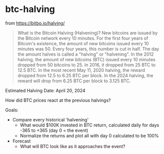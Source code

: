 # btc-halving
from https://bitbo.io/halving/
>What is the Bitcoin Halving (Halvening)?
New bitcoins are issued by the Bitcoin network every 10 minutes.
For the first four years of Bitcoin's existence, the amount of new bitcoins issued every 10 minutes was 50. Every four years, this number is cut in half. The day the amount halves is called a "halving" or "halvening".
In the 2012 halving, the amount of new bitcoins (BTC) issued every 10 minutes dropped from 50 bitcoins to 25.
In 2016, it dropped from 25 BTC to 12.5 BTC.
In the most recent May 11, 2020 halving, the reward dropped from 12.5 to 6.25 BTC per block.
In the 2024 halving, the reward will drop from 6.25 BTC per block to 3.125 BTC.

Estimated Halving Date: April 20, 2024

How did BTC prices react at the previous halvings?

Goals:
- Compare every historical 'halvening'
  - What would $100K invested in BTC return, calculated daily for days -365 to +365 (day 0 = the event)
  - Normalize the returns and plot all with day 0 calculated to be 100%
- Forecast
  - What will BTC look like as it approaches the event?
